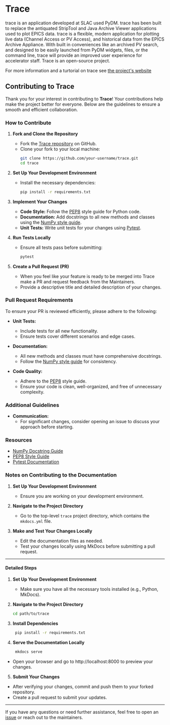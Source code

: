 # Trace

trace is an application developed at SLAC used PyDM. trace has been built to replace the antiquated StripTool and Java Archive Viewer applications used to plot EPICS data. trace is a flexible, modern application for plotting live data (Channel Access or PV Access), and historical data from the EPICS Archive Appliance. With built in conveniences like an archived PV search, and designed to be easily launched from PyDM widgets, files, or the command line, trace will provide an improved user experience for accelerator staff. Trace is an open-source project.   

For more information and a turtorial on trace see [the project's website](https://slaclab.github.io/trace/)
## Contributing to Trace

Thank you for your interest in contributing to **Trace**! Your contributions help make the project better for everyone. Below are the guidelines to ensure a smooth and efficient collaboration.

### How to Contribute

1. **Fork and Clone the Repository**
   - Fork the [Trace repository](https://github.com/slaclab/trace) on GitHub.
   - Clone your fork to your local machine:
     ```bash
     git clone https://github.com/your-username/trace.git
     cd trace
     ```

2. **Set Up Your Development Environment**
   - Install the necessary dependencies:
     ```bash
     pip install -r requirements.txt
     ```

3. **Implement Your Changes**
   - **Code Style:** Follow the [PEP8](https://peps.python.org/pep-0008/) style guide for Python code.
   - **Documentation:** Add docstrings to all new methods and classes using the [NumPy style guide](https://numpydoc.readthedocs.io/en/latest/format.html).
   - **Unit Tests:** Write unit tests for your changes using [Pytest](https://docs.pytest.org/).

4. **Run Tests Locally**
   - Ensure all tests pass before submitting:
     ```bash
     pytest
     ```

5. **Create a Pull Request (PR)**
   - When you feel like your feature is ready to be merged into Trace make a PR and request feedback from the Maintainers. 
   - Provide a descriptive title and detailed description of your changes.

### Pull Request Requirements

To ensure your PR is reviewed efficiently, please adhere to the following:

- **Unit Tests:**
  - Include tests for all new functionality.
  - Ensure tests cover different scenarios and edge cases.

- **Documentation:**
  - All new methods and classes must have comprehensive docstrings.
  - Follow the [NumPy style guide](https://numpydoc.readthedocs.io/en/latest/format.html) for consistency.

- **Code Quality:**
  - Adhere to the [PEP8](https://peps.python.org/pep-0008/) style guide.
  - Ensure your code is clean, well-organized, and free of unnecessary complexity.

### Additional Guidelines
- **Communication:**
  - For significant changes, consider opening an issue to discuss your approach before starting.

### Resources

- [NumPy Docstring Guide](https://numpydoc.readthedocs.io/en/latest/format.html)
- [PEP8 Style Guide](https://peps.python.org/pep-0008/)
- [Pytest Documentation](https://docs.pytest.org/)

### Notes on Contributing to the Documentation

1. **Set Up Your Development Environment**
   - Ensure you are working on your development environment.

2. **Navigate to the Project Directory**
   - Go to the top-level `trace` project directory, which contains the `mkdocs.yml` file.

3. **Make and Test Your Changes Locally**
   - Edit the documentation files as needed.
   - Test your changes locally using MkDocs before submitting a pull request.

---

#### Detailed Steps

1. **Set Up Your Development Environment**
   - Make sure you have all the necessary tools installed (e.g., Python, MkDocs).

2. **Navigate to the Project Directory**
   ```bash
   cd path/to/trace

3. **Install Dependencies**
   ```bash
    pip install -r requirements.txt

4. **Serve the Documentation Locally**
   ```bash
    mkdocs serve

-  Open your browser and go to http://localhost:8000 to preview your changes.

5. **Submit Your Changes**

- After verifying your changes, commit and push them to your forked repository.
-  Create a pull request to submit your updates.

---

If you have any questions or need further assistance, feel free to open an [issue](https://github.com/slaclab/trace/issues) or reach out to the maintainers.